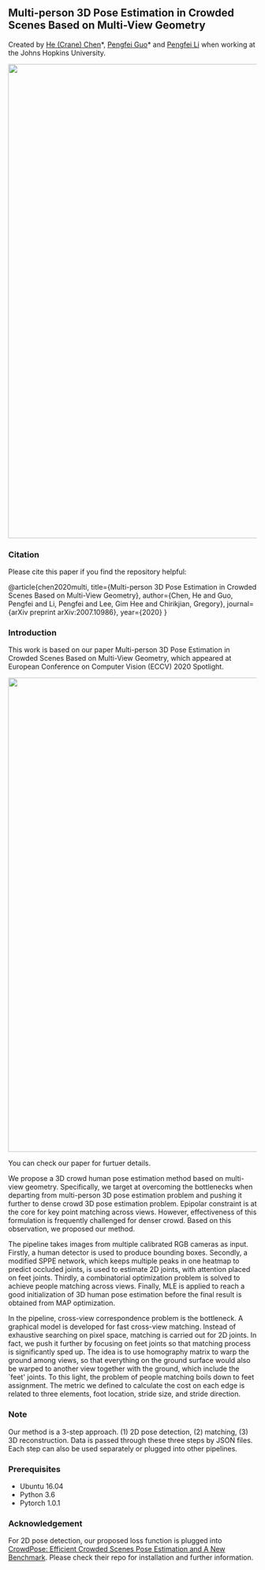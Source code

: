 

## Multi-person 3D Pose Estimation in Crowded Scenes Based on Multi-View Geometry



Created by [He (Crane) Chen](https://www.cranehechen.com/)\*, [Pengfei Guo](https://engineering.jhu.edu/vpatel36/sciencex_teams/pengfei-guo/)\* and [Pengfei Li](https://sites.google.com/view/lipengfei) when working at the Johns Hopkins University.

<img src="https://github.com/HeCraneChen/Multi-person-3D-Pose-Estimation-in-Crowded-Scenes-Based-on-Multi-View-Geometry/blob/master/doc/wild_track.png" width="960">

### Citation
Please cite this paper if you find the repository helpful:

@article{chen2020multi,
  title={Multi-person 3D Pose Estimation in Crowded Scenes Based on Multi-View Geometry},
  author={Chen, He and Guo, Pengfei and Li, Pengfei and Lee, Gim Hee and Chirikjian, Gregory},
  journal={arXiv preprint arXiv:2007.10986},
  year={2020}
}

### Introduction
This work is based on our paper Multi-person 3D Pose Estimation in Crowded Scenes Based on Multi-View Geometry, which appeared at European Conference on Computer Vision (ECCV) 2020 Spotlight.

<img src="https://github.com/HeCraneChen/Multi-person-3D-Pose-Estimation-in-Crowded-Scenes-Based-on-Multi-View-Geometry/blob/master/doc/pipeline.png" width="960">

You can check our paper for furtuer details.

We propose a 3D crowd human pose estimation method based on multi-view geometry. Specifically, we target at overcoming the bottlenecks when departing from multi-person 3D pose estimation problem and pushing it further to dense crowd 3D pose estimation problem. Epipolar constraint is at the core for key point matching across views. However, effectiveness of this formulation is frequently challenged for denser crowd. Based on this observation, we proposed our method.

The pipeline takes images from multiple calibrated RGB cameras as input. Firstly, a human detector is used to produce bounding boxes. Secondly, a modified SPPE network, which keeps multiple peaks in one heatmap to predict occluded joints, is used to estimate 2D joints, with attention placed on feet joints. Thirdly, a combinatorial optimization problem is solved to achieve people matching across views. Finally, MLE is applied to reach a good initialization of 3D human pose estimation before the final result is obtained from MAP optimization.

In the pipeline, cross-view correspondence problem is the bottleneck. A graphical model is developed for fast cross-view matching. Instead of exhaustive searching on pixel space, matching is carried out for 2D joints. In fact, we push it further by focusing on feet joints so that matching process is significantly sped up.
The idea is to use homography matrix to warp the ground among views, so that everything on the ground surface would also be warped to another view together with the ground, which include the `feet' joints. To this light, the problem of people matching boils down to feet assignment. The metric we defined to calculate the cost on each edge is related to three elements, foot location, stride size, and stride direction.

### Note
Our method is a 3-step approach. (1) 2D pose detection, (2) matching, (3) 3D reconstruction. Data is passed through these three steps by JSON files. Each step can also be used separately or plugged into other pipelines.


### Prerequisites

- Ubuntu 16.04
- Python 3.6
- Pytorch 1.0.1

### Acknowledgement
For 2D pose detection, our proposed loss function is plugged into [CrowdPose: Efficient Crowded Scenes Pose Estimation and A New Benchmark](https://github.com/Jeff-sjtu/CrowdPose)\. Please check their repo for installation and further information.
